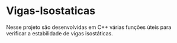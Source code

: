 # Vigas-Isostaticas
Nesse projeto são desenvolvidas em C++ várias funções úteis para verificar a estabilidade de vigas isostáticas.
